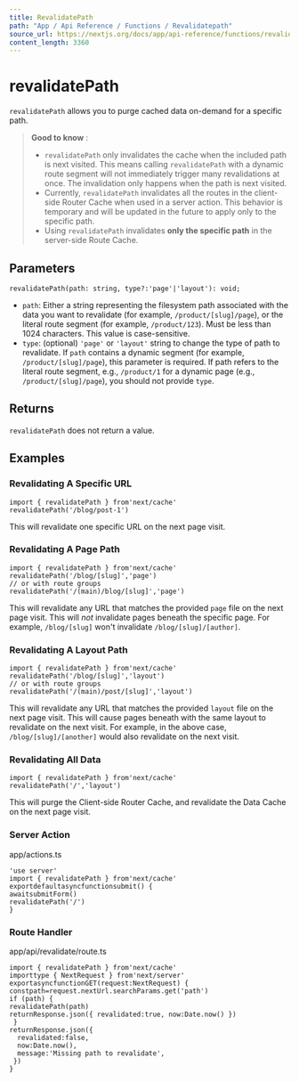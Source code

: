 ```yaml
---
title: RevalidatePath
path: "App / Api Reference / Functions / Revalidatepath"
source_url: https://nextjs.org/docs/app/api-reference/functions/revalidatePath
content_length: 3360
---
```


# revalidatePath
`revalidatePath` allows you to purge cached data on-demand for a specific path.
> **Good to know** :
>   * `revalidatePath` only invalidates the cache when the included path is next visited. This means calling `revalidatePath` with a dynamic route segment will not immediately trigger many revalidations at once. The invalidation only happens when the path is next visited.
>   * Currently, `revalidatePath` invalidates all the routes in the client-side Router Cache when used in a server action. This behavior is temporary and will be updated in the future to apply only to the specific path.
>   * Using `revalidatePath` invalidates **only the specific path** in the server-side Route Cache.
> 

## Parameters
```
revalidatePath(path: string, type?:'page'|'layout'): void;
```

  * `path`: Either a string representing the filesystem path associated with the data you want to revalidate (for example, `/product/[slug]/page`), or the literal route segment (for example, `/product/123`). Must be less than 1024 characters. This value is case-sensitive.
  * `type`: (optional) `'page'` or `'layout'` string to change the type of path to revalidate. If `path` contains a dynamic segment (for example, `/product/[slug]/page`), this parameter is required. If path refers to the literal route segment, e.g., `/product/1` for a dynamic page (e.g., `/product/[slug]/page`), you should not provide `type`.


## Returns
`revalidatePath` does not return a value.
## Examples
### Revalidating A Specific URL
```
import { revalidatePath } from'next/cache'
revalidatePath('/blog/post-1')
```

This will revalidate one specific URL on the next page visit.
### Revalidating A Page Path
```
import { revalidatePath } from'next/cache'
revalidatePath('/blog/[slug]','page')
// or with route groups
revalidatePath('/(main)/blog/[slug]','page')
```

This will revalidate any URL that matches the provided `page` file on the next page visit. This will _not_ invalidate pages beneath the specific page. For example, `/blog/[slug]` won't invalidate `/blog/[slug]/[author]`.
### Revalidating A Layout Path
```
import { revalidatePath } from'next/cache'
revalidatePath('/blog/[slug]','layout')
// or with route groups
revalidatePath('/(main)/post/[slug]','layout')
```

This will revalidate any URL that matches the provided `layout` file on the next page visit. This will cause pages beneath with the same layout to revalidate on the next visit. For example, in the above case, `/blog/[slug]/[another]` would also revalidate on the next visit.
### Revalidating All Data
```
import { revalidatePath } from'next/cache'
revalidatePath('/','layout')
```

This will purge the Client-side Router Cache, and revalidate the Data Cache on the next page visit.
### Server Action
app/actions.ts
```
'use server'
import { revalidatePath } from'next/cache'
exportdefaultasyncfunctionsubmit() {
awaitsubmitForm()
revalidatePath('/')
}
```

### Route Handler
app/api/revalidate/route.ts
```
import { revalidatePath } from'next/cache'
importtype { NextRequest } from'next/server'
exportasyncfunctionGET(request:NextRequest) {
constpath=request.nextUrl.searchParams.get('path')
if (path) {
revalidatePath(path)
returnResponse.json({ revalidated:true, now:Date.now() })
 }
returnResponse.json({
  revalidated:false,
  now:Date.now(),
  message:'Missing path to revalidate',
 })
}
```
